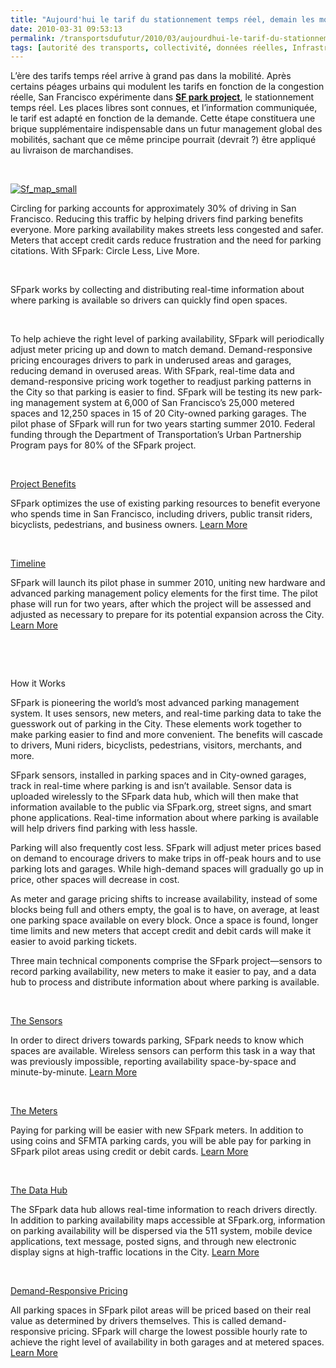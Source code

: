 ```yaml
---
title: "Aujourd'hui le tarif du stationnement temps réel, demain les mobilités"
date: 2010-03-31 09:53:13
permalink: /transportsdufutur/2010/03/aujourdhui-le-tarif-du-stationnement-temps-reel-demain-les-mobilites.html
tags: [autorité des transports, collectivité, données réelles, Infrastructure, internet, partage de données, partage de la voirie, stationnement]
---
```


<p class="MsoNormal"><span>L’ère des tarifs temps réel arrive à grand pas dans la mobilité. Après certains péages urbains qui modulent les tarifs en fonction de la congestion réelle, San Francisco expérimente dans <strong><span style="text-decoration: underline"><a href="http://sfpark.org/" target="_blank">SF park project</a></span></strong>, le stationnement temps réel. Les places libres sont connues, et l’information communiquée, le tarif est adapté en fonction de la demande. Cette étape constituera une brique supplémentaire indispensable dans un futur management global des mobilités, sachant que ce même principe pourrait (devrait ?) être appliqué au livraison de marchandises.</span></p> <p class="MsoNormal"><span> </span></p> <p class="MsoNormal"><span><a href="https://gabrielplassat.github.io/transportsdufutur/wp-content/uploads/sites/6/old/6a0120a66d2ad4970b01311000364b970c-pi.gif" rel="lightbox"><img alt="Sf_map_small" border="0" class="asset asset-image at-xid-6a0120a66d2ad4970b01311000364b970c " src="/wp-content/uploads/sites/6/old/6a0120a66d2ad4970b01311000364b970c-pi.gif" title="Sf_map_small" /></a> <br /> </span></p>  <!--more-->  <p class="MsoNormal"><span>Circling for parking accounts for approximately 30% of driving in San Francisco. Reducing this traffic by helping drivers find parking benefits everyone. More parking availability makes streets less congested and safer. Meters that accept credit cards reduce frustration and the need for parking citations. With SFpark: Circle Less, Live More. </span></p> <p class="MsoNormal"><span> </span></p> <p class="MsoNormal"><span>SFpark works by collecting and distributing real-time information about where parking is available so drivers can quickly find open spaces. </span></p> <p class="MsoNormal"><span> </span></p> <p class="MsoNormal"><span lang="EN-GB">To help achieve the right level of parking availability, SFpark will periodically adjust meter pricing up and down to match demand. </span><span>Demand-responsive pricing encourages drivers to park in underused areas and garages, reducing demand in overused areas. With SFpark, real-time data and demand-responsive pricing work together to readjust parking patterns in the City so that parking is easier to find. </span><span lang="EN-GB">SFpark will be testing its new parking management system at 6,000 of </span><span lang="EN-GB">San Francisco</span><span lang="EN-GB">’s 25,000 metered spaces and 12,250 spaces in 15 of 20 City-owned parking garages. </span><span>The pilot phase of SFpark will run for two years starting summer 2010. </span><span lang="EN-GB">Federal funding through the Department of Transportation’s Urban Partnership Program pays for 80% of the SFpark project. </span></p> <p class="MsoNormal"><span lang="EN-GB"> </span></p> <p class="MsoNormal"><span><a href="http://sfpark.org/?page_id=1069" title="See Project Benefits Page">Project Benefits</a></span></p> <p class="MsoNormal"><span>SFpark optimizes the use of existing parking resources to benefit everyone who spends time in San Francisco, including drivers, public transit riders, bicyclists, pedestrians, and business owners. <a href="http://sfpark.org/?page_id=1069" title="Learn More About Project Benefits">Learn More</a> </span></p> <p class="MsoNormal"><span> </span></p> <p class="MsoNormal"><span><a href="http://sfpark.org/?page_id=79" title="See Timeline Page">Timeline</a></span></p> <p class="MsoNormal"><span>SFpark will launch its pilot phase in summer 2010, uniting new hardware and advanced parking management policy elements for the first time. The pilot phase will run for two years, after which the project will be assessed and adjusted as necessary to prepare for its potential expansion across the City. <a href="http://sfpark.org/?page_id=79" title="Learn More About Timeline">Learn More</a> </span></p> <p class="MsoNormal"><span> </span></p> <p class="MsoNormal"><span> </span></p> <p class="MsoNormal"><span>How it Works</span></p> <p class="MsoNormal"><span>SFpark is pioneering the world’s most advanced parking management system. It uses sensors, new meters, and real-time parking data to take the guesswork out of parking in the City. These elements work together to make parking easier to find and more convenient. The benefits will cascade to drivers, Muni riders, bicyclists, pedestrians, visitors, merchants, and more.</span></p> <p class="MsoNormal"><span>SFpark sensors, installed in parking spaces and in City-owned garages, track in real-time where parking is and isn’t available. Sensor data is uploaded wirelessly to the SFpark data hub, which will then make that information available to the public via SFpark.org, street signs, and smart phone applications. Real-time information about where parking is available will help drivers find parking with less hassle. </span></p> <p class="MsoNormal"><span>Parking will also frequently cost less. SFpark will adjust meter prices based on demand to encourage drivers to make trips in off-peak hours and to use parking lots and garages. While high-demand spaces will gradually go up in price, other spaces will decrease in cost. </span></p> <p class="MsoNormal"><span>As meter and garage pricing shifts to increase availability, instead of some blocks being full and others empty, the goal is to have, on average, at least one parking space available on every block. Once a space is found, longer time limits and new meters that accept credit and debit cards will make it easier to avoid parking tickets. </span></p> <p class="MsoNormal"><span>Three main technical components comprise the SFpark project—sensors to record parking availability, new meters to make it easier to pay, and a data hub to process and distribute information about where parking is available.</span></p> <p class="MsoNormal"><span> </span></p> <p class="MsoNormal"><span><a href="http://sfpark.org/?page_id=93" title="See The Sensors Page">The Sensors</a></span></p> <p class="MsoNormal"><span>In order to direct drivers towards parking, SFpark needs to know which spaces are available. Wireless sensors can perform this task in a way that was previously impossible, reporting availability space-by-space and minute-by-minute. <a href="http://sfpark.org/?page_id=93" title="Learn More About The Sensors">Learn More</a> </span></p> <p class="MsoNormal"><span> </span></p> <p class="MsoNormal"><span><a href="http://sfpark.org/?page_id=96" title="See The Meters Page">The Meters</a></span></p> <p class="MsoNormal"><span>Paying for parking will be easier with new SFpark meters. In addition to using coins and SFMTA parking cards, you will be able pay for parking in SFpark pilot areas using credit or debit cards. <a href="http://sfpark.org/?page_id=96" title="Learn More About The Meters">Learn More</a> </span></p> <p class="MsoNormal"><span> </span></p> <p class="MsoNormal"><span><a href="http://sfpark.org/?page_id=99" title="See The Data Hub Page">The Data Hub</a></span></p> <p class="MsoNormal"><span>The SFpark data hub allows real-time information to reach drivers directly. In addition to parking availability maps accessible at SFpark.org, information on parking availability will be dispersed via the 511 system, mobile device applications, text message, posted signs, and through new electronic display signs at high-traffic locations in the City. <a href="http://sfpark.org/?page_id=99" title="Learn More About The Data Hub">Learn More</a> </span></p> <p class="MsoNormal"><span> </span></p> <p class="MsoNormal"><span><a href="http://sfpark.org/?page_id=424" title="See Demand-Responsive Pricing Page">Demand-Responsive Pricing</a></span></p> <p class="MsoNormal"><span>All parking spaces in SFpark pilot areas will be priced based on their real value as determined by drivers themselves. This is called demand-responsive pricing. SFpark will charge the lowest possible hourly rate to achieve the right level of availability in both garages and at metered spaces. <a href="http://sfpark.org/?page_id=424" title="Learn More About Demand-Responsive Pricing">Learn More</a> </span></p>
